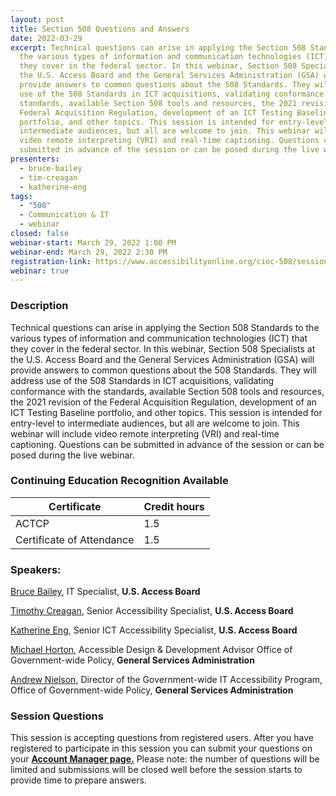 ```yaml
---
layout: post
title: Section 508 Questions and Answers
date: 2022-03-29
excerpt: Technical questions can arise in applying the Section 508 Standards to
  the various types of information and communication technologies (ICT) that
  they cover in the federal sector. In this webinar, Section 508 Specialists at
  the U.S. Access Board and the General Services Administration (GSA) will
  provide answers to common questions about the 508 Standards. They will address
  use of the 508 Standards in ICT acquisitions, validating conformance with the
  standards, available Section 508 tools and resources, the 2021 revision of the
  Federal Acquisition Regulation, development of an ICT Testing Baseline
  portfolio, and other topics. This session is intended for entry-level to
  intermediate audiences, but all are welcome to join. This webinar will include
  video remote interpreting (VRI) and real-time captioning. Questions can be
  submitted in advance of the session or can be posed during the live webinar.
presenters:
  - bruce-bailey
  - tim-creagan
  - katherine-eng
tags:
  - "508"
  - Communication & IT
  - webinar
closed: false
webinar-start: March 29, 2022 1:00 PM
webinar-end: March 29, 2022 2:30 PM
registration-link: https://www.accessibilityonline.org/cioc-508/session/?id=110995
webinar: true
---
```

### Description

Technical questions can arise in applying the Section 508 Standards to the various types of information and communication technologies (ICT) that they cover in the federal sector. In this webinar, Section 508 Specialists at the U.S. Access Board and the General Services Administration (GSA) will provide answers to common questions about the 508 Standards. They will address use of the 508 Standards in ICT acquisitions, validating conformance with the standards, available Section 508 tools and resources, the 2021 revision of the Federal Acquisition Regulation, development of an ICT Testing Baseline portfolio, and other topics. This session is intended for entry-level to intermediate audiences, but all are welcome to join. This webinar will include video remote interpreting (VRI) and real-time captioning. Questions can be submitted in advance of the session or can be posed during the live webinar.


### Continuing Education Recognition Available

| **Certificate**           | **Credit hours** |
| ------------------------- | ---------------- |
| ACTCP                     | 1.5              |
| Certificate of Attendance | 1.5              |

### Speakers:

[Bruce Bailey](https://www.accessibilityonline.org/speakers/speaker.aspx?id=10192), IT Specialist, **U.S. Access Board**

[Timothy Creagan](https://www.accessibilityonline.org/speakers/speaker.aspx?id=10120), Senior Accessibility Specialist, **U.S. Access Board**

[Katherine Eng](https://www.accessibilityonline.org/speakers/speaker.aspx?id=10512), Senior ICT Accessibility Specialist, **U.S. Access Board**

[Michael Horton](https://www.accessibilityonline.org/speakers/speaker.aspx?id=10710), Accessible Design & Development Advisor Office of Government-wide Policy, **General Services Administration**



[Andrew Nielson](https://www.accessibilityonline.org/speakers/speaker.aspx?id=10823), Director of the Government-wide IT Accessibility Program, Office of Government-wide Policy, **General Services Administration**

### Session Questions

This session is accepting questions from registered users. After you have registered to participate in this session you can submit your questions on your **[Account Manager page.](https://www.accessibilityonline.org/cioc-508/accountManager/18899/session/110879#questions)** Please note: the number of questions will be limited and submissions will be closed well before the session starts to provide time to prepare answers.